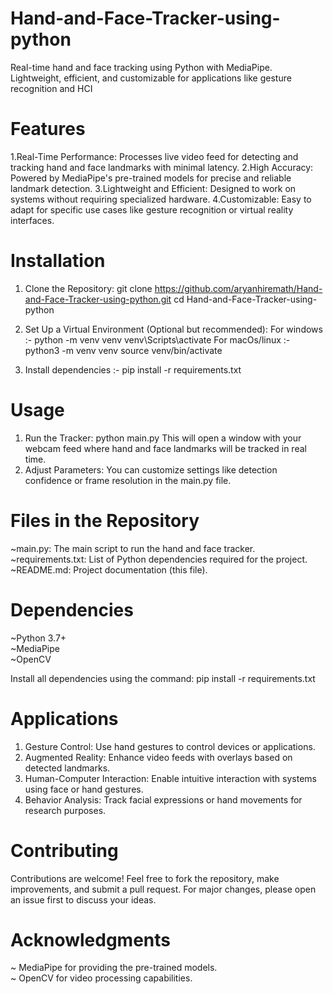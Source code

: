 # Hand-and-Face-Tracker-using-python
Real-time hand and face tracking using Python with MediaPipe. Lightweight, efficient, and customizable for applications like gesture recognition and HCI

# Features
1.Real-Time Performance: Processes live video feed for detecting and tracking hand and face landmarks with minimal latency.
2.High Accuracy: Powered by MediaPipe's pre-trained models for precise and reliable landmark detection.
3.Lightweight and Efficient: Designed to work on systems without requiring specialized hardware.
4.Customizable: Easy to adapt for specific use cases like gesture recognition or virtual reality interfaces.

# Installation
1. Clone the Repository:
            git clone https://github.com/aryanhiremath/Hand-and-Face-Tracker-using-python.git
            cd Hand-and-Face-Tracker-using-python

2. Set Up a Virtual Environment (Optional but recommended):
              For windows :-
                       python -m venv venv
                       venv\Scripts\activate
               For macOs/linux :-
                       python3 -m venv venv
                       source venv/bin/activate
3. Install dependencies :-
                       pip install -r requirements.txt


# Usage 
1. Run the Tracker:
               python main.py
This will open a window with your webcam feed where hand and face landmarks will be tracked in real time.
2. Adjust Parameters: You can customize settings like detection confidence or frame resolution in the main.py file.

# Files in the Repository
~main.py: The main script to run the hand and face tracker.
~requirements.txt: List of Python dependencies required for the project.
~README.md: Project documentation (this file).

# Dependencies
~Python 3.7+ <br>
~MediaPipe <br>
~OpenCV <br>

Install all dependencies using the command:
            pip install -r requirements.txt

# Applications
1. Gesture Control: Use hand gestures to control devices or applications. <br>
2. Augmented Reality: Enhance video feeds with overlays based on detected landmarks. <br>
3. Human-Computer Interaction: Enable intuitive interaction with systems using face or hand gestures. <br>
4. Behavior Analysis: Track facial expressions or hand movements for research purposes. <br>

# Contributing
Contributions are welcome! Feel free to fork the repository, make improvements, and submit a pull request. For major changes, please open an issue first to discuss your ideas.

# Acknowledgments
~ MediaPipe for providing the pre-trained models. <br>
~ OpenCV for video processing capabilities.

